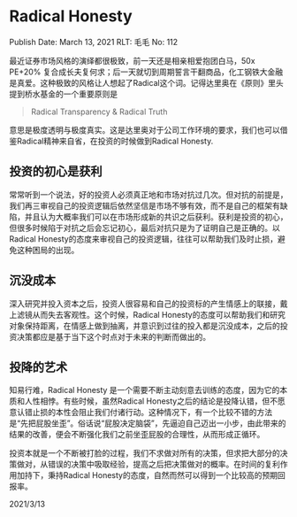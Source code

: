 # Radical Honesty

Publish Date: March 13, 2021
RLT: 毛毛
No: 112

最近证券市场风格的演绎都很极致，前一天还是相亲相爱抱团白马，50x PE+20%
复合成长夫复何求；后一天就切到周期誓言干翻商品，化工钢铁大金融是真爱。这种极致的风格让人想起了Radical这个词。记得达里奥在《原则》里头提到桥水基金的一个重要原则是

> Radical Transparency & Radical Truth
> 

意思是极度透明与极度真实。这是达里奥对于公司工作环境的要求，我们也可以借鉴Radical精神来自省，在投资的时候做到Radical Honesty.

## 投资的初心是获利

常常听到一个说法，好的投资人必须真正地和市场对抗过几次。但对抗的前提是，我们再三审视自己的投资逻辑后依然坚信是市场不够有效，而不是自己的框架有缺陷，并且认为大概率我们可以在市场形成新的共识之后获利。获利是投资的初心，但很多时候陷于对抗之后会忘记初心，最后对抗只是为了证明自己是正确的。以Radical Honesty的态度来审视自己的投资逻辑，往往可以帮助我们及时止损，避免这种困局的出现。

## 沉没成本

深入研究并投入资本之后，投资人很容易和自己的投资标的产生情感上的联接，戴上滤镜从而失去客观性。这个时候，Radical Honesty的态度可以帮助我们和研究对象保持距离，在情感上做到抽离，并意识到过往的投入都是沉没成本，之后的投资决策都应是基于当下这个时点对于未来的判断而做出的。

## 投降的艺术

知易行难，Radical Honesty 是一个需要不断主动刻意去训练的态度，因为它的本质和人性相悖。有些时候，虽然Radical Honesty之后的结论是投降认错，但不愿意认错止损的本性会阻止我们付诸行动。这种情况下，有一个比较不错的方法是“先把屁股坐歪”。俗话说“屁股决定脑袋”，先逼迫自己迈出一小步，由此带来的结果的改善，便会不断强化我们之前坐歪屁股的合理性，从而形成正循环。

投资本就是一个不断被打脸的过程，我们不求做对所有的决策，但求把大部分的决策做对，从错误的决策中吸取经验，提高之后把决策做对的概率。在时间的复利作用加持下，秉持Radical
Honesty的态度，自然而然可以得到一个比较高的预期回报率。

2021/3/13